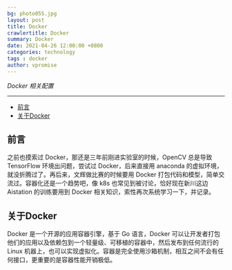 ```yaml
---
bg: photo055.jpg
layout: post
title: Docker 
crawlertitle: Docker
summary: Docker
date: 2021-04-26 12:00:00 +0800
categories: technology
tags : docker
author: vpromise
---
```


*Docker 相关配置*

---

- [前言](#前言)
- [关于Docker](#关于docker)

## 前言

之前也摸索过 Docker，那还是三年前刚进实验室的时候，OpenCV 总是导致 TensorFlow 环境出问题，尝试过 Docker，后来直接用 anaconda 的虚拟环境，就没折腾过了。再后来，文辉做比赛的时候要用 Docker 打包代码和模型，简单交流过。容器化还是一个趋势吧，像 k8s 也常见到被讨论，恰好现在新川这边 Aistation 的训练要用到 Docker 相关知识，索性再次系统学习一下，并记录。

## 关于Docker

Docker 是一个开源的应用容器引擎，基于 Go 语言，Docker 可以让开发者打包他们的应用以及依赖包到一个轻量级、可移植的容器中，然后发布到任何流行的 Linux 机器上，也可以实现虚拟化。容器是完全使用沙箱机制，相互之间不会有任何接口，更重要的是容器性能开销极低。